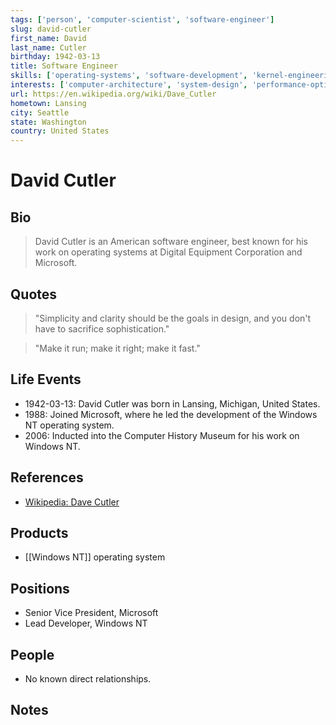 ```yaml
---
tags: ['person', 'computer-scientist', 'software-engineer']
slug: david-cutler
first_name: David
last_name: Cutler
birthday: 1942-03-13
title: Software Engineer
skills: ['operating-systems', 'software-development', 'kernel-engineering']
interests: ['computer-architecture', 'system-design', 'performance-optimization']
url: https://en.wikipedia.org/wiki/Dave_Cutler
hometown: Lansing
city: Seattle
state: Washington
country: United States
---
```


# David Cutler

## Bio

> David Cutler is an American software engineer, best known for his work on operating systems at Digital Equipment Corporation and Microsoft.

## Quotes

> "Simplicity and clarity should be the goals in design, and you don't have to sacrifice sophistication." 

> "Make it run; make it right; make it fast."

## Life Events

- 1942-03-13: David Cutler was born in Lansing, Michigan, United States.
- 1988: Joined Microsoft, where he led the development of the Windows NT operating system.
- 2006: Inducted into the Computer History Museum for his work on Windows NT.

## References

- [Wikipedia: Dave Cutler](https://en.wikipedia.org/wiki/Dave_Cutler)

## Products

- [[Windows NT]] operating system

## Positions

- Senior Vice President, Microsoft
- Lead Developer, Windows NT

## People

- No known direct relationships.

## Notes






